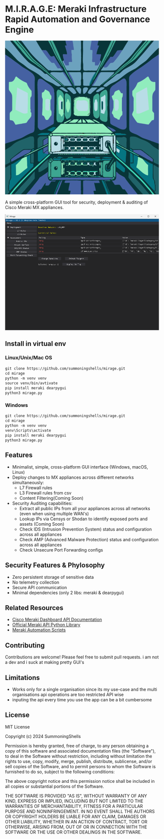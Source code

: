 # M.I.R.A.G.E: Meraki Infrastructure Rapid Automation and Governance Engine
![alt text](logo.png)

A simple cross-platform GUI tool for security, deployment & auditing of Cisco Meraki MX appliances.

![alt text](preview.png)

## Install in virtual env

### Linux/Unix/Mac OS
```
git clone https://github.com/summoningshells/mirage.git
cd mirage
python -m venv venv
source venv/bin/avtivate
pip install meraki dearpygui
python3 mirage.py
```
### Windows
```
git clone https://github.com/summoningshells/mirage.git
cd mirage
python -m venv venv
venv\Scripts\activate
pip install meraki dearpygui
python3 mirage.py
```


## Features
- Minimalist, simple, cross-platform GUI interface (Windows, macOS, Linux)
- Deploy changes to MX appliances across different networks simultaneously:
    - L7 Firewall rules
    - L3 Firewall rules from csv
    - Content Filtering(Coming Soon)
- Security Auditing capabilities:
    - Extract all public IPs from all your appliances across all networks (even when using multiple WAN's)
    - Lookup IPs via Censys or Shodan to identify exposed ports and assets (Coming Soon)
    - Check IDS (Intrusion Prevention System) status and configuration across all appliances
    - Check AMP (Advanced Malware Protection) status and configuration across all appliances
    - Check Unsecure Port Forwarding configs 


## Security Features & Phylosophy
- Zero persistent storage of sensitive data 
- No telemetry collection
- Secure API communication
- Minimal dependencies (only 2 libs: meraki & dearpygui)

## Related Resources
- [Cisco Meraki Dashboard API Documentation](https://developer.cisco.com/meraki/api-v1/)
- [Official Meraki API Python Library](https://github.com/meraki/dashboard-api-python)
- [Meraki Automation Scripts](https://github.com/meraki/automation-scripts)


## Contributing
Contributions are welcome! Please feel free to submit pull requests. i am not a dev and i suck at making pretty GUI's 


## Limitations
- Works only for a single organisation since its my use-case and the multi organisations api operations are too restricted API wise
- inputing the api every time you use the app can be a bit cumbersome

## License

MIT License

Copyright (c) 2024 SummoningShells

Permission is hereby granted, free of charge, to any person obtaining a copy
of this software and associated documentation files (the "Software"), to deal
in the Software without restriction, including without limitation the rights
to use, copy, modify, merge, publish, distribute, sublicense, and/or sell
copies of the Software, and to permit persons to whom the Software is
furnished to do so, subject to the following conditions:

The above copyright notice and this permission notice shall be included in all
copies or substantial portions of the Software.

THE SOFTWARE IS PROVIDED "AS IS", WITHOUT WARRANTY OF ANY KIND, EXPRESS OR
IMPLIED, INCLUDING BUT NOT LIMITED TO THE WARRANTIES OF MERCHANTABILITY,
FITNESS FOR A PARTICULAR PURPOSE AND NONINFRINGEMENT. IN NO EVENT SHALL THE
AUTHORS OR COPYRIGHT HOLDERS BE LIABLE FOR ANY CLAIM, DAMAGES OR OTHER
LIABILITY, WHETHER IN AN ACTION OF CONTRACT, TORT OR OTHERWISE, ARISING FROM,
OUT OF OR IN CONNECTION WITH THE SOFTWARE OR THE USE OR OTHER DEALINGS IN THE
SOFTWARE. 
